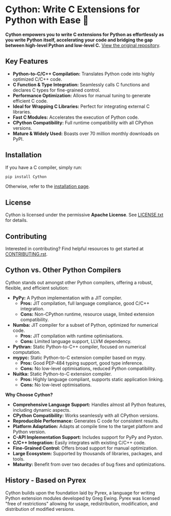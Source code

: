 # Cython: Write C Extensions for Python with Ease 🚀

**Cython empowers you to write C extensions for Python as effortlessly as you write Python itself, accelerating your code and bridging the gap between high-level Python and low-level C.** [View the original repository](https://github.com/cython/cython).

## Key Features

*   **Python-to-C/C++ Compilation:** Translates Python code into highly optimized C/C++ code.
*   **C Function & Type Integration:** Seamlessly calls C functions and declares C types for fine-grained control.
*   **Performance Optimization:**  Allows for manual tuning to generate efficient C code.
*   **Ideal for Wrapping C Libraries:**  Perfect for integrating external C libraries.
*   **Fast C Modules:** Accelerates the execution of Python code.
*   **CPython Compatibility:** Full runtime compatibility with all CPython versions.
*   **Mature & Widely Used:**  Boasts over 70 million monthly downloads on PyPI.

## Installation

If you have a C compiler, simply run:

```bash
pip install Cython
```

Otherwise, refer to the [installation page](https://docs.cython.org/en/latest/src/quickstart/install.html).

## License

Cython is licensed under the permissive **Apache License**. See [LICENSE.txt](https://github.com/cython/cython/blob/master/LICENSE.txt) for details.

## Contributing

Interested in contributing?  Find helpful resources to get started at [CONTRIBUTING.rst](https://github.com/cython/cython/blob/master/docs/CONTRIBUTING.rst).

## Cython vs. Other Python Compilers

Cython stands out amongst other Python compilers, offering a robust, flexible, and efficient solution:

*   **PyPy:** A Python implementation with a JIT compiler.
    *   **Pros:** JIT compilation, full language compliance, good C/C++ integration.
    *   **Cons:** Non-CPython runtime, resource usage, limited extension compatibility.
*   **Numba:** JIT compiler for a subset of Python, optimized for numerical code.
    *   **Pros:** JIT compilation with runtime optimisations.
    *   **Cons:** Limited language support, LLVM dependency.
*   **Pythran:** Static Python-to-C++ compiler, focused on numerical computation.
*   **mypyc:** Static Python-to-C extension compiler based on mypy.
    *   **Pros:** Good PEP-484 typing support, good type inference.
    *   **Cons:** No low-level optimisations, reduced Python compatibility.
*   **Nuitka:** Static Python-to-C extension compiler.
    *   **Pros:** Highly language compliant, supports static application linking.
    *   **Cons:** No low-level optimisations.

**Why Choose Cython?**

*   **Comprehensive Language Support:**  Handles almost all Python features, including dynamic aspects.
*   **CPython Compatibility:** Works seamlessly with all CPython versions.
*   **Reproducible Performance:** Generates C code for consistent results.
*   **Platform Adaptation:** Adapts at compile time to the target platform and Python version.
*   **C-API Implementation Support:** Includes support for PyPy and Pyston.
*   **C/C++ Integration:**  Easily integrates with existing C/C++ code.
*   **Fine-Grained Control:** Offers broad support for manual optimization.
*   **Large Ecosystem:**  Supported by thousands of libraries, packages, and tools.
*   **Maturity:** Benefit from over two decades of bug fixes and optimizations.

## History - Based on Pyrex

Cython builds upon the foundation laid by Pyrex, a language for writing Python extension modules developed by Greg Ewing. Pyrex was licensed "free of restrictions" allowing for usage, redistribution, modification, and distribution of modified versions.